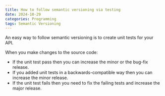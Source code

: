 ```yaml
---
title: How to follow semantic versioning via testing
date: 2024-10-29
categories: Programming
tags: Semantic Versioning
---
```


An easy way to follow semantic versioning is to create unit tests for your API.

When you make changes to the source code:

- If the unit test pass then you can increase the minor or the bug-fix release.
- If you added unit tests in a backwards-compatible way then you can increase
  the minor release.
- If the unit test fails then you need to fix the failing tests and increase the
  major release.
